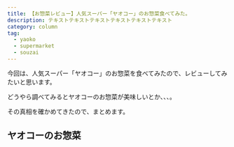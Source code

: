 ```yaml
---
title: 【お惣菜レビュー】人気スーパー「ヤオコー」のお惣菜食べてみた。
description: テキストテキストテキストテキストテキストテキスト
category: column
tag:
  - yaoko
  - supermarket
  - souzai
---
```


今回は、人気スーパー「ヤオコー」のお惣菜を食べてみたので、レビューしてみたいと思います。

どうやら調べてみるとヤオコーのお惣菜が美味しいとか、、、。

その真相を確かめてきたので、まとめます。

## ヤオコーのお惣菜
